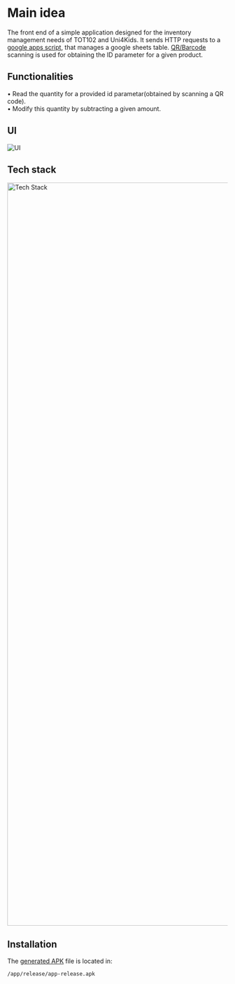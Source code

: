 # Main idea

The front end of a simple application designed for the inventory management needs of TOT102 and Uni4Kids. It sends HTTP requests to a [google apps script](https://www.google.com/script/start/), that manages a google sheets table. [QR/Barcode](https://github.com/zxing/zxing) scanning is used for obtaining the ID parameter for a given product.

## Functionalities

• Read the quantity for a provided id parametar(obtained by scanning a QR code).  
• Modify this quantity by subtracting a given amount.

## UI

![UI](https://github.com/TOT102/Sorting-System/assets/73033834/fce818da-0950-413e-8039-7710cc11c988)

## Tech stack

<img width="1694" alt="Tech Stack" src="https://github.com/TOT102/Sorting_System/assets/73033834/40650799-f03c-40d5-a7b7-321448d65d11">

## Installation

The [generated APK](https://github.com/TOT102/Sorting_System/tree/master/app/release) file is located in:
```
/app/release/app-release.apk
```
